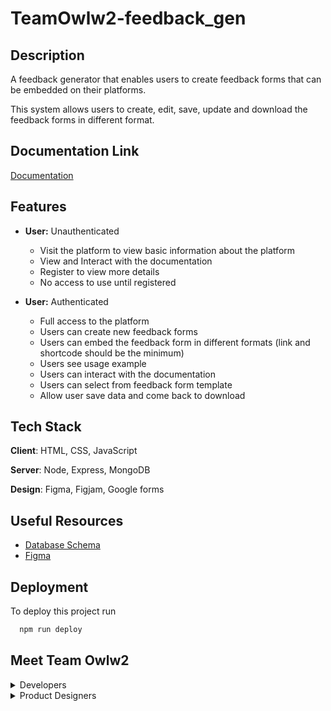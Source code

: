 # TeamOwlw2-feedback_gen

## Description

A feedback generator that enables users to create feedback forms that can be embedded on their platforms.

This system allows users to create, edit, save, update and download the feedback forms in different format.

## Documentation Link

[Documentation](https://docs.google.com/document/d/1jO6IiHKTrZ5ClHMPfj15Tcy2CrTWs9_gJIm_9DGlYRk/edit?usp=sharing)

## Features

- **User:** Unauthenticated
  - Visit the platform to view basic information about the platform
  - View and Interact with the documentation
  - Register to view more details
  - No access to use until registered

- **User:** Authenticated
  - Full access to the platform
  - Users can create new feedback forms
  - Users can embed the feedback form in different formats (link and shortcode should be the minimum)
  - Users see usage example
  - Users can interact with the documentation
  - Users can select from feedback form template
  - Allow user save data and come back to download


## Tech Stack

**Client**: HTML, CSS, JavaScript

**Server**: Node, Express, MongoDB

**Design**: Figma, Figjam, Google forms

## Useful Resources

 - [Database Schema](https://dbdiagram.io/d/638ce9b5bae3ed7c4544a0aa)
 - [Figma](https://www.figma.com/file/lpdyAUXqLwTomYpNPdA5Wr/team-Owlw2-feedback-form?node-id=724%3A2359&t=3cq9dL81e2y1BFvo-0)

## Deployment

To deploy this project run

```bash
  npm run deploy
```

## Meet Team Owlw2

<details><summary>Developers</summary>

 - [@amateli](https://github.com/amateli)
 - [@MKhadijatO](https://github.com/MKhadijatO)
 - [@Blessing-uba](https://github.com/Blessing-uba)
 - [@ZainabOlamide](https://github.com/ZainabOlamide)
 - [@Belta-shazzar](https://github.com/Belta-shazzar)
 - [@larsody](https://larsody.com/larsody)

</details>

<details><summary>Product Designers</summary>
 
 - [@Eclarks](https://github.com/Eclarks)
 - [@onome123](https://github.com/onome123)
 - [@Ebubechi]()
 - [@bilkisutace](https://github.com/bilkisutace)
 - [@al-imraan](https://github.com/al-imraan)
 - [@Johnogundare](https://github.com/Johnogundare)
 - [@SinmiloluwaOgedengbe](https://github.com/SinmiloluwaOgedengbe)
 - [@Riella1](https://github.com/Riella1)
 - [@ridwanalaps](https://github.com/ridwanalaps)
 - []()
 - []()
 - []()

</details>
